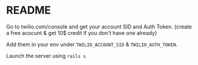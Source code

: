# README

Go to twilio.com/console and get your account SID and Auth Token. (create a free acocunt & get 10$ credit if you don't have one already)

Add them in your env under `TWILIO_ACCOUNT_SID` & `TWILIO_AUTH_TOKEN`.

Launch the server using `rails s`
